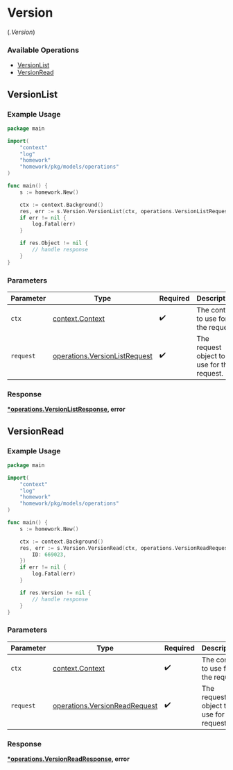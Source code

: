 # Version
(*.Version*)

### Available Operations

* [VersionList](#versionlist)
* [VersionRead](#versionread)

## VersionList

### Example Usage

```go
package main

import(
	"context"
	"log"
	"homework"
	"homework/pkg/models/operations"
)

func main() {
    s := homework.New()

    ctx := context.Background()
    res, err := s.Version.VersionList(ctx, operations.VersionListRequest{})
    if err != nil {
        log.Fatal(err)
    }

    if res.Object != nil {
        // handle response
    }
}
```

### Parameters

| Parameter                                                                      | Type                                                                           | Required                                                                       | Description                                                                    |
| ------------------------------------------------------------------------------ | ------------------------------------------------------------------------------ | ------------------------------------------------------------------------------ | ------------------------------------------------------------------------------ |
| `ctx`                                                                          | [context.Context](https://pkg.go.dev/context#Context)                          | :heavy_check_mark:                                                             | The context to use for the request.                                            |
| `request`                                                                      | [operations.VersionListRequest](../../models/operations/versionlistrequest.md) | :heavy_check_mark:                                                             | The request object to use for the request.                                     |


### Response

**[*operations.VersionListResponse](../../models/operations/versionlistresponse.md), error**


## VersionRead

### Example Usage

```go
package main

import(
	"context"
	"log"
	"homework"
	"homework/pkg/models/operations"
)

func main() {
    s := homework.New()

    ctx := context.Background()
    res, err := s.Version.VersionRead(ctx, operations.VersionReadRequest{
        ID: 669023,
    })
    if err != nil {
        log.Fatal(err)
    }

    if res.Version != nil {
        // handle response
    }
}
```

### Parameters

| Parameter                                                                      | Type                                                                           | Required                                                                       | Description                                                                    |
| ------------------------------------------------------------------------------ | ------------------------------------------------------------------------------ | ------------------------------------------------------------------------------ | ------------------------------------------------------------------------------ |
| `ctx`                                                                          | [context.Context](https://pkg.go.dev/context#Context)                          | :heavy_check_mark:                                                             | The context to use for the request.                                            |
| `request`                                                                      | [operations.VersionReadRequest](../../models/operations/versionreadrequest.md) | :heavy_check_mark:                                                             | The request object to use for the request.                                     |


### Response

**[*operations.VersionReadResponse](../../models/operations/versionreadresponse.md), error**

